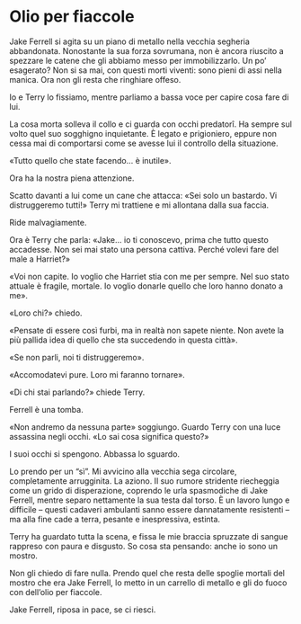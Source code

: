 # Olio per fiaccole

Jake Ferrell si agita su un piano di metallo nella vecchia segheria abbandonata. Nonostante la sua forza sovrumana, non è ancora riuscito a spezzare le catene che gli abbiamo messo per immobilizzarlo. Un po’ esagerato? Non si sa mai, con questi morti viventi: sono pieni di assi nella manica. Ora non gli resta che ringhiare offeso.

Io e Terry lo fissiamo, mentre parliamo a bassa voce per capire cosa fare di lui.

La cosa morta solleva il collo e ci guarda con occhi predatorî. Ha sempre sul volto quel suo sogghigno inquietante. È legato e prigioniero, eppure non cessa mai di comportarsi come se avesse lui il controllo della situazione.

«Tutto quello che state facendo… è inutile».

Ora ha la nostra piena attenzione.

Scatto davanti a lui come un cane che attacca: «Sei solo un bastardo. Vi distruggeremo tutti!» Terry mi trattiene e mi allontana dalla sua faccia.

Ride malvagiamente.

Ora è Terry che parla: «Jake… io ti conoscevo, prima che tutto questo accadesse. Non sei mai stato una persona cattiva. Perché volevi fare del male a Harriet?»

«Voi non capite. Io voglio che Harriet stia con me per sempre. Nel suo stato attuale è fragile, mortale. Io voglio donarle quello che loro hanno donato a me».

«Loro chi?» chiedo.

«Pensate di essere così furbi, ma in realtà non sapete niente. Non avete la più pallida idea di quello che sta succedendo in questa città».

«Se non parli, noi ti distruggeremo».

«Accomodatevi pure. Loro mi faranno tornare».

«Di chi stai parlando?» chiede Terry.

Ferrell è una tomba.

«Non andremo da nessuna parte» soggiungo. Guardo Terry con una luce assassina negli occhi. «Lo sai cosa significa questo?»

I suoi occhi si spengono. Abbassa lo sguardo.

Lo prendo per un “sì”. Mi avvicino alla vecchia sega circolare, completamente arrugginita. La aziono. Il suo rumore stridente riecheggia come un grido di disperazione, coprendo le urla spasmodiche di Jake Ferrell, mentre separo nettamente la sua testa dal torso. È un lavoro lungo e difficile – questi cadaveri ambulanti sanno essere dannatamente resistenti – ma alla fine cade a terra, pesante e inespressiva, estinta.

Terry ha guardato tutta la scena, e fissa le mie braccia spruzzate di sangue rappreso con paura e disgusto. So cosa sta pensando: anche io sono un mostro.

Non gli chiedo di fare nulla. Prendo quel che resta delle spoglie mortali del mostro che era Jake Ferrell, lo metto in un carrello di metallo e gli do fuoco con dell’olio per fiaccole.

Jake Ferrell, riposa in pace, se ci riesci.
